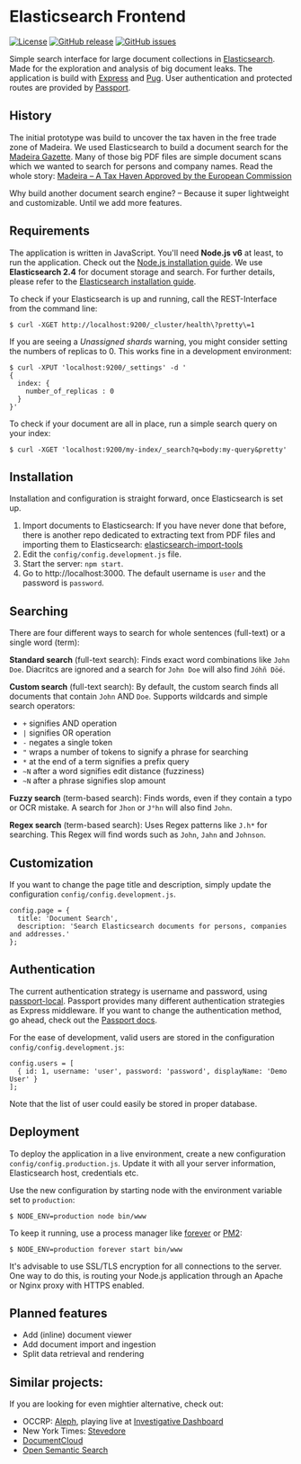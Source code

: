 # Elasticsearch Frontend

[![License](https://img.shields.io/github/license/br-data/elasticsearch-frontend.svg?style=flat-square)]() [![GitHub release](https://img.shields.io/github/release/br-data/elasticsearch-frontend.svg?style=flat-square)]() [![GitHub issues](https://img.shields.io/github/issues/br-data/elasticsearch-frontend.svg?style=flat-square)]()

Simple search interface for large document collections in [Elasticsearch](https://www.elastic.co/de/products/elasticsearch). Made for the exploration and analysis of big document leaks. The application is build with [Express](https://expressjs.com/) and [Pug](https://pugjs.org/). User authentication and protected routes are provided by [Passport](http://passportjs.org/).

## History
The initial prototype was build to uncover the tax haven in the free trade zone of Madeira. We used Elasticsearch to build a document search for the [Madeira Gazette](www.gov-madeira.pt/joram/). Many of those big PDF files are simple document scans which we wanted to search for persons and company names. Read the whole story: [Madeira – A Tax Haven Approved by the European Commission](http://web.br.de/madeira/english/)

Why build another document search engine? – Because it super lightweight and customizable. Until we add more features.

## Requirements
The application is written in JavaScript. You'll need **Node.js v6** at least, to run the application. Check out the [Node.js installation guide](https://nodejs.org/en/download/package-manager/). We use **Elasticsearch 2.4** for document storage and search. For further details, please refer to the [Elasticsearch installation guide](https://www.elastic.co/guide/en/elasticsearch/reference/2.4/_installation.html).

To check if your Elasticsearch is up and running, call the REST-Interface from the command line:

```
$ curl -XGET http://localhost:9200/_cluster/health\?pretty\=1
```

If you are seeing a _Unassigned shards_ warning, you might consider setting the numbers of replicas to 0. This works fine in a development environment:

```
$ curl -XPUT 'localhost:9200/_settings' -d '         
{                  
  index: {
    number_of_replicas : 0
  }
}'
```

To check if your document are all in place, run a simple search query on your index:

```
$ curl -XGET 'localhost:9200/my-index/_search?q=body:my-query&pretty'
```

## Installation
Installation and configuration is straight forward, once Elasticsearch is set up. 

1. Import documents to Elasticsearch: If you have never done that before, there is another repo dedicated to extracting text from PDF files and importing them to Elasticsearch: [elasticsearch-import-tools](https://github.com/br-data/elasticsearch-import-tools)
2. Edit the `config/config.development.js` file. 
3. Start the server: `npm start`.
4. Go to http://localhost:3000. The default username is `user` and the password is `password`.

## Searching
There are four different ways to search for whole sentences (full-text) or a single word (term):

**Standard search** (full-text search): Finds exact word combinations like `John Doe`. Diacritcs are ignored and a search for `John Doe` will also find `Jóhñ Döé`.

**Custom search** (full-text search): By default, the custom search finds all documents that contain `John` AND `Doe`. Supports wildcards and simple search operators:

- `+` signifies AND operation
- `|` signifies OR operation
- `-` negates a single token
- `"` wraps a number of tokens to signify a phrase for searching
- `*` at the end of a term signifies a prefix query
- `~N` after a word signifies edit distance (fuzziness)
- `~N` after a phrase signifies slop amount

**Fuzzy search** (term-based search): Finds words, even if they contain a typo or OCR mistake. A search for `Jhon` or `J°hn` will also find `John`.

**Regex search** (term-based search): Uses Regex patterns like `J.h*` for searching. This Regex will find words such as `John`, `Jahn` and `Johnson`.

## Customization
If you want to change the page title and description, simply update the configuration `config/config.development.js`.

```
config.page = {
  title: 'Document Search',
  description: 'Search Elasticsearch documents for persons, companies and addresses.'
};
```

## Authentication
The current authentication strategy is username and password, using [passport-local](https://github.com/jaredhanson/passport-local). Passport provides many different authentication strategies as Express middleware. If you want to change the authentication method, go ahead, check out the [Passport docs](http://passportjs.org/).

For the ease of development, valid users are stored in the configuration `config/config.development.js`:

```
config.users = [
  { id: 1, username: 'user', password: 'password', displayName: 'Demo User' }
];
```

Note that the list of user could easily be stored in proper database.

## Deployment
To deploy the application in a live environment, create a new configuration `config/config.production.js`. Update it with all your server information, Elasticsearch host, credentials etc.

Use the new configuration by starting node with the environment variable set to `production`:

```
$ NODE_ENV=production node bin/www
```

To keep it running, use a process manager like [forever](https://github.com/foreverjs/forever) or [PM2](https://github.com/Unitech/pm2):

```
$ NODE_ENV=production forever start bin/www
```

It's advisable to use SSL/TLS encryption for all connections to the server. One way to do this, is routing your Node.js application through an Apache or Nginx proxy with HTTPS enabled.

## Planned features
- Add (inline) document viewer
- Add document import and ingestion
- Split data retrieval and rendering

## Similar projects:
If you are looking for even mightier alternative, check out:
- OCCRP: [Aleph](https://github.com/alephdata/aleph), playing live at [Investigative Dashboard](http://data.occrp.org)
- New York Times: [Stevedore](https://github.com/newsdev/stevedore)
- [DocumentCloud](https://github.com/documentcloud) 
- [Open Semantic Search](https://www.opensemanticsearch.org)
